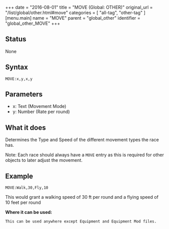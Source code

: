 +++
date = "2016-08-01"
title = "MOVE (Global: OTHER)"
original_url = "/list/global/other.html#move"
categories = [ "all-tag", "other-tag" ]
[menu.main]
    name = "MOVE"
    parent = "global_other"
    identifier = "global_other_MOVE"
+++

## Status

None

## Syntax

`MOVE:x,y,x,y`

## Parameters

-   x: Text (Movement Mode)
-   y: Number (Rate per round)



What it does
------------

Determines the Type and Speed of the different movement types the race
has.

Note: Each race should always have a `MOVE` entry as this is required
for other objects to later adjust the movement.

Example
-------

`MOVE:Walk,30,Fly,10`

This would grant a walking speed of 30 ft per round and a flying speed
of 10 feet per round

**Where it can be used:**

`This can be used anywhere except Equipment and Equipment Mod files.`

